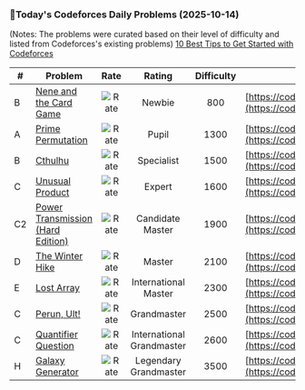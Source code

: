 ### 🌟Today's Codeforces Daily Problems (2025-10-14)
(Notes: The problems were curated based on their level of difficulty and listed from Codeforces's existing problems)
[10 Best Tips to Get Started with Codeforces](https://github.com/ika9810/Codeforces-Daily-Problems/blob/main/10%20Best%20Tips%20to%20Get%20Started%20with%20Codeforces.md)

| # | Problem | Rate| Rating | Difficulty | Contest |
|---| ----- | :--------: | :----------: | :----------: | ---------- |
|B|[Nene and the Card Game](https://codeforces.com/contest/1956/problem/B)|![Rate](https://img.shields.io/badge/Newbie-800-lightgrey)|Newbie|800|[https://codeforces.com/contest/1956](https://codeforces.com/contest/1956)|
|A|[Prime Permutation](https://codeforces.com/contest/123/problem/A)|![Rate](https://img.shields.io/badge/Pupil-1300-brightgreen)|Pupil|1300|[https://codeforces.com/contest/123](https://codeforces.com/contest/123)|
|B|[Cthulhu](https://codeforces.com/contest/103/problem/B)|![Rate](https://img.shields.io/badge/Specialist-1500-9cf)|Specialist|1500|[https://codeforces.com/contest/103](https://codeforces.com/contest/103)|
|C|[Unusual Product](https://codeforces.com/contest/405/problem/C)|![Rate](https://img.shields.io/badge/Expert-1600-blue)|Expert|1600|[https://codeforces.com/contest/405](https://codeforces.com/contest/405)|
|C2|[Power Transmission (Hard Edition)](https://codeforces.com/contest/1163/problem/C2)|![Rate](https://img.shields.io/badge/Candidate%20Master-1900-blueviolet)|Candidate Master|1900|[https://codeforces.com/contest/1163](https://codeforces.com/contest/1163)|
|D|[The Winter Hike](https://codeforces.com/contest/1621/problem/D)|![Rate](https://img.shields.io/badge/Master-2100-orange)|Master|2100|[https://codeforces.com/contest/1621](https://codeforces.com/contest/1621)|
|E|[Lost Array](https://codeforces.com/contest/1534/problem/E)|![Rate](https://img.shields.io/badge/International%20Master-2300-orange)|International Master|2300|[https://codeforces.com/contest/1534](https://codeforces.com/contest/1534)|
|C|[Perun, Ult!](https://codeforces.com/contest/912/problem/C)|![Rate](https://img.shields.io/badge/Grandmaster-2500-red)|Grandmaster|2500|[https://codeforces.com/contest/912](https://codeforces.com/contest/912)|
|C|[Quantifier Question](https://codeforces.com/contest/1344/problem/C)|![Rate](https://img.shields.io/badge/International%20Grandmaster-2600-red)|International Grandmaster|2600|[https://codeforces.com/contest/1344](https://codeforces.com/contest/1344)|
|H|[Galaxy Generator](https://codeforces.com/contest/2062/problem/H)|![Rate](https://img.shields.io/badge/Legendary%20Grandmaster-3500-red)|Legendary Grandmaster|3500|[https://codeforces.com/contest/2062](https://codeforces.com/contest/2062)|
